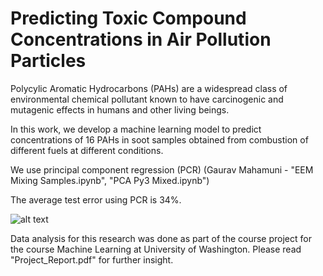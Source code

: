 # Predicting Toxic Compound Concentrations in Air Pollution Particles
Polycylic Aromatic Hydrocarbons (PAHs) are a widespread class of environmental chemical pollutant known to have carcinogenic and mutagenic effects in humans and other living beings. 

In this work, we develop a machine learning model to predict concentrations of 16 PAHs in soot samples obtained from combustion of different fuels at different conditions. 

We use principal component regression (PCR) (Gaurav Mahamuni - "EEM Mixing Samples.ipynb", "PCA Py3 Mixed.ipynb")

The average test error using PCR is 34%.

![alt text](https://github.com/gauravsm31/PAH-Composition/blob/master/PAH-Comp.png)

Data analysis for this research was done as part of the course project for the course Machine Learning at University of Washington.
Please read "Project_Report.pdf" for further insight. 
